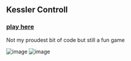 Kessler Controll
------

### [play here](https://mechazawa.github.io/LD49-Kessler/)

Not my proudest bit of code but still a fun game

![image](https://user-images.githubusercontent.com/1144171/138513479-37226bf2-546f-4ab4-a60e-e38081fc6cb5.png)
![image](https://user-images.githubusercontent.com/1144171/138513501-17b172f9-0998-468f-a3f3-e2599003b83b.png)
